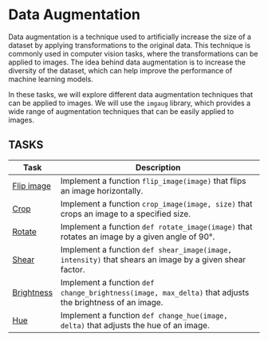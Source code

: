 # Data Augmentation

Data augmentation is a technique used to artificially increase the size of a dataset by applying transformations to the original data. This technique is commonly used in computer vision tasks, where the transformations can be applied to images. The idea behind data augmentation is to increase the diversity of the dataset, which can help improve the performance of machine learning models.

In these tasks, we will explore different data augmentation techniques that can be applied to images. We will use the `imgaug` library, which provides a wide range of augmentation techniques that can be easily applied to images.

## TASKS

| Task                            | Description                                                                                             |
|---------------------------------|---------------------------------------------------------------------------------------------------------|
| [Flip image](./0-flip.py)       | Implement a function `flip_image(image)` that flips an image horizontally.                              |
| [Crop](./1-crop.py)             | Implement a function `crop_image(image, size)` that crops an image to a specified size.                 |
| [Rotate](./2-rotate.py)         | Implement a function `def rotate_image(image)` that rotates an image by a given angle of 90°.           |
| [Shear](./3-shear.py)           | Implement a function `def shear_image(image, intensity)` that shears an image by a given shear factor.  |
| [Brightness](./4-brightness.py) | Implement a function `def change_brightness(image, max_delta)` that adjusts the brightness of an image. |
| [Hue](./5-hue.py)               | Implement a function `def change_hue(image, delta)` that adjusts the hue of an image.                   |